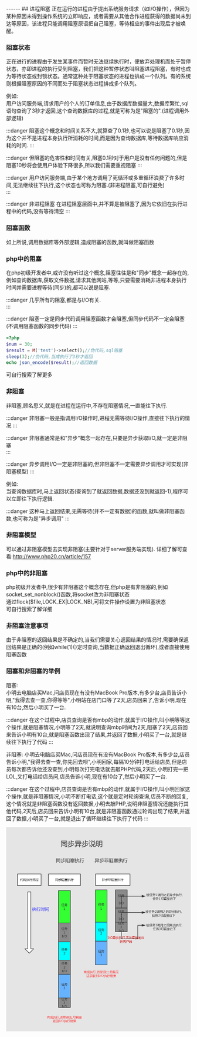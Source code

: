 <head>
     <title>EasySwoole 入门教程|swoole 入门教程|阻塞与非阻塞|进程阻塞与非阻塞</title>
     <meta name="keywords" content="EasySwoole 入门教程|swoole 入门教程|阻塞与非阻塞|进程阻塞与非阻塞"/>
     <meta name="description" content="EasySwoole 入门教程|swoole 入门教程|阻塞与非阻塞|进程阻塞与非阻塞"/>
</head>
---<head>---
## 进程阻塞  
正在运行的进程由于提出系统服务请求（如I/O操作），但因为某种原因未得到操作系统的立即响应，或者需要从其他合作进程获得的数据尚未到达等原因，该进程只能调用阻塞原语把自己阻塞，等待相应的事件出现后才被唤醒。

### 阻塞状态

正在进行的进程由于发生某事件而暂时无法继续执行时，便放弃处理机而处于暂停状态，亦即进程的执行受到阻塞，我们把这种暂停状态叫阻塞进程阻塞，有时也成为等待状态或封锁状态。通常这种处于阻塞状态的进程也排成一个队列。有的系统则根据阻塞原因的不同而处于阻塞状态进程排成多个队列。  

例如:    
用户访问服务端,请求用户的个人的订单信息,由于数据库数据量大,数据库繁忙,sql语句查询了3秒才返回,这个查询数据库的过程,就是可称为是"阻塞的".(进程调用外部逻辑)   



:::danger 
阻塞这个概念和时间关系不大,就算查了0.1秒,也可以说是阻塞了0.1秒,因为这个并不是进程本身执行所消耗的时间,而是因为查询数据库,等待数据库响应消耗的时间.
:::


:::danger 
但阻塞的危害性和时间有关,阻塞0.1秒对于用户是没有任何问题的,但是阻塞10秒将会使用户体验下降很多,所以我们需要重视阻塞
:::


:::danger 
用户访问服务端,由于某个地方调用了死循环或多重循环浪费了许多时间,无法继续往下执行,这个状态也可称为阻塞.(非进程阻塞,可自行避免)  
:::


:::danger 
非进程阻塞 在进程阻塞层面中,并不算是被阻塞了,因为它依旧在执行进程中的代码,没有等待清空
:::

### 阻塞函数
如上所说,调用数据库等外部逻辑,造成阻塞的函数,就叫做阻塞函数
    
### php中的阻塞
在php初级开发者中,或许没有听过这个概念,阻塞往往是和"同步"概念一起存在的,例如查询数据库,获取文件数据,请求其他网站,等等,只要需要消耗非进程本身执行时间并需要进程等待(同步)的,都可以说是阻塞.

:::danger 
几乎所有的阻塞,都是与I/O有关.  
:::


:::danger 
阻塞一定是同步代码调用阻塞函数才会阻塞,但同步代码不一定会阻塞(不调用阻塞函数的同步代码)
:::

```php
<?php
$num = 30;
$result = M('test')->select();//伪代码,sql阻塞
sleep(3);//伪代码,当成执行了3秒才返回
echo json_encode($result);//返回数据
```

可自行搜索了解更多

### 非阻塞
非阻塞,顾名思义,就是在进程在运行中,不存在阻塞情况,一直能往下执行.

:::danger 
非阻塞一般是指调用I/O操作时,进程无需等待I/O操作,直接往下执行的情况
:::


:::danger 
非阻塞通常是和"异步"概念一起存在,只要是异步获取I/O,就一定是非阻塞   
:::


:::danger 
异步调用I/O一定是非阻塞的,但非阻塞不一定需要异步调用才可实现(非阻塞模型)
:::

例如:  
当查询数据库时,马上返回状态(查询到了就返回数据,数据还没到就返回-1),程序可以立即往下执行逻辑.  

:::danger 
这种马上返回结果,无需等待(并不一定有数据)的函数,就叫做非阻塞函数,也可称为是"异步调用"
:::


### 非阻塞模型
可以通过非阻塞模型去实现非阻塞(主要针对于server服务端实现).
详细了解可查看:http://www.php20.cn/article/157

### php中的非阻塞  
php初级开发者中,很少有非阻塞这个概念存在,但php是有非阻塞的,例如socket_set_nonblock()函数,将socket改为非阻塞状态   
通过flock($file,LOCK_EX|LOCK_NB),可将文件操作设置为非阻塞状态  
可自行搜索了解详细  

### 非阻塞注意事项
由于非阻塞的返回结果是不确定的,当我们需要关心返回结果的情况时,需要确保返回结果是正确的(例如while(1){}定时查询,当数据正确返回退出循环),或者直接使用阻塞函数

### 阻塞和非阻塞的举例  
阻塞:  
小明去电脑店买Mac,问店员现在有没有MacBook Pro版本,有多少台,店员告诉小明,"我得去查一查,你得等等",小明站在店门口等了2天,店员回来了,告诉小明,现在有10台,然后小明买了一台.

:::danger 
在这个过程中,店员查询是否有mbp的动作,就属于I/O操作,叫小明等等这个操作,就是阻塞情况,小明等了2天,就说明查询mbp时间为2天,阻塞了2天,店员回来告诉小明有10台,就是阻塞函数出现了结果,并返回了数据,小明买了一台,就是继续往下执行了代码
:::

非阻塞:
小明去电脑店买Mac,问店员现在有没有MacBook Pro版本,有多少台,店员告诉小明,"我得去查一查,你先回去呗",小明回家,每隔10分钟打电话给店员,但是店员每次都告诉他还没查到,小明每次打完电话就去敲PHP代码,2天后,小明打完一把LOL,又打电话给店员问,店员告诉小明,现在有10台了,然后小明买了一台.


:::danger 
在这个过程中,店员查询是否有mbp的动作,就属于I/O操作,叫小明回家这个操作,就是非阻塞情况,小明不断打电话,这个就是定时轮询查询,店员不断的回复,这个情况就是非阻塞函数没有返回数据,小明去敲PHP,说明非阻塞情况还能执行其他代码,2天后,店员回来告诉小明有10台,就是非阻塞函数通过轮询出现了结果,并返回了数据,小明买了一台,就是退出了循环继续往下执行了代码
:::


![同步异步](Async.png)
